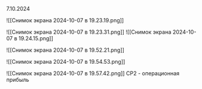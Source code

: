 7.10.2024

![[Снимок экрана 2024-10-07 в 19.23.19.png]]

![[Снимок экрана 2024-10-07 в 19.23.31.png]]
![[Снимок экрана 2024-10-07 в 19.24.15.png]]

![[Снимок экрана 2024-10-07 в 19.52.21.png]]

![[Снимок экрана 2024-10-07 в 19.54.53.png]]

![[Снимок экрана 2024-10-07 в 19.57.42.png]]
CP2 - операционная прибыль